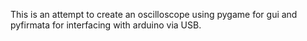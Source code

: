 This is an attempt to create an oscilloscope using pygame for gui and pyfirmata for interfacing with arduino via USB. 